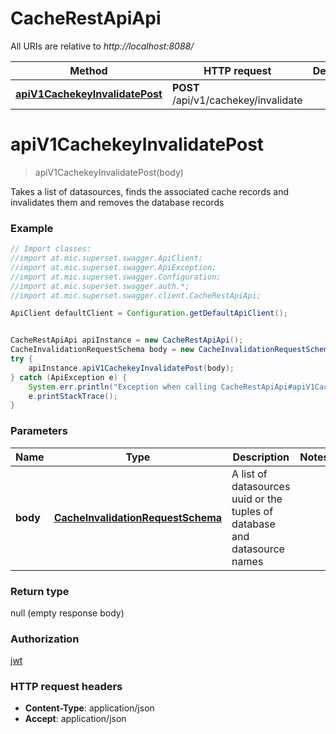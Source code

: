 # CacheRestApiApi

All URIs are relative to *http://localhost:8088/*

Method | HTTP request | Description
------------- | ------------- | -------------
[**apiV1CachekeyInvalidatePost**](CacheRestApiApi.md#apiV1CachekeyInvalidatePost) | **POST** /api/v1/cachekey/invalidate | 

<a name="apiV1CachekeyInvalidatePost"></a>
# **apiV1CachekeyInvalidatePost**
> apiV1CachekeyInvalidatePost(body)



Takes a list of datasources, finds the associated cache records and invalidates them and removes the database records

### Example
```java
// Import classes:
//import at.mic.superset.swagger.ApiClient;
//import at.mic.superset.swagger.ApiException;
//import at.mic.superset.swagger.Configuration;
//import at.mic.superset.swagger.auth.*;
//import at.mic.superset.swagger.client.CacheRestApiApi;

ApiClient defaultClient = Configuration.getDefaultApiClient();


CacheRestApiApi apiInstance = new CacheRestApiApi();
CacheInvalidationRequestSchema body = new CacheInvalidationRequestSchema(); // CacheInvalidationRequestSchema | A list of datasources uuid or the tuples of database and datasource names
try {
    apiInstance.apiV1CachekeyInvalidatePost(body);
} catch (ApiException e) {
    System.err.println("Exception when calling CacheRestApiApi#apiV1CachekeyInvalidatePost");
    e.printStackTrace();
}
```

### Parameters

Name | Type | Description  | Notes
------------- | ------------- | ------------- | -------------
 **body** | [**CacheInvalidationRequestSchema**](CacheInvalidationRequestSchema.md)| A list of datasources uuid or the tuples of database and datasource names |

### Return type

null (empty response body)

### Authorization

[jwt](../README.md#jwt)

### HTTP request headers

 - **Content-Type**: application/json
 - **Accept**: application/json

